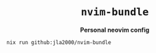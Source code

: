 <div align="center">

# `nvim-bundle`

**Personal neovim config**

</div>

```bash
nix run github:jla2000/nvim-bundle

```
